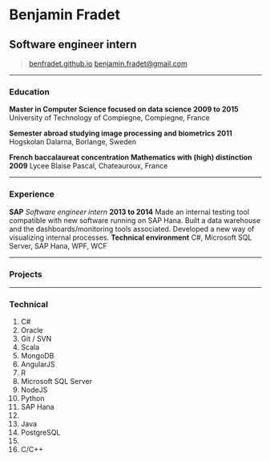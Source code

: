 # Benjamin Fradet
## Software engineer intern

> [benfradet.github.io](http://benfradet.github.io/)
> [&#98;&#101;&#110;&#106;&#97;&#109;&#105;&#110;&#46;&#102;&#114;&#97;&#100;&#101;&#116;&#64;&#103;&#109;&#97;&#105;&#108;&#46;&#99;&#111;&#109;](mailto:&#98;&#101;&#110;&#106;&#97;&#109;&#105;&#110;&#46;&#102;&#114;&#97;&#100;&#101;&#116;&#64;&#103;&#109;&#97;&#105;&#108;&#46;&#99;&#111;&#109;)


------

### Education

**Master in Computer Science focused on data science** __2009 to 2015__
    University of Technology of Compiegne, Compiegne, France

**Semester abroad studying image processing and biometrics** __2011__
    Hogskolan Dalarna, Borlange, Sweden

**French baccalaureat concentration Mathematics with (high) distinction** __2009__
    Lycee Blaise Pascal, Chateauroux, France

------

### Experience

**SAP** *Software engineer intern* __2013 to 2014__
    Made an internal testing tool compatible with new software running on SAP Hana.
    Built a data warehouse and the dashboards/monitoring tools associated.
    Developed a new way of visualizing internal processes.
    **Technical environment** C#, Microsoft SQL Server, SAP Hana, WPF, WCF

------

### Projects


------

### Technical

1. C#
1. Oracle
1. Git / SVN
1. Scala
1. MongoDB
1. AngularJS
1. R
1. Microsoft SQL Server
1. NodeJS
1. Python
1. SAP Hana
1. <br>
1. Java
1. PostgreSQL
1. <br>
1. C/C++
